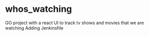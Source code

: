 # whos_watching
GO project with a react UI to track tv shows and movies that we are watching
Adding Jenkinsfile
